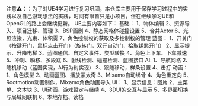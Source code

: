 注意⚠️：：为了对UE4学习进行复习巩固，本仓库主要用于保存学习过程中的实践以及自己游戏想法的实践，时间有限暂只是小项目，但在继续学习UE和OpenGL的路上会继续更新。
UE主要内容如下：
基础：
1、物体编辑
2、资源导入、项目迁移、管理
3、BSP画刷
4、静态网格体碰撞设置
5、合并Actor
6、光照渲染，光束、体积雾
7、角色控制权的获取及多控制权的管理
蓝图：
1、开关门（按键开门，鼠标点击开门）（旋转门，双开自动门，拾取钥匙开门）
2、显示提示、升降电梯
3、蓝图通信、自定义事件、类型转换
4、角色上下车、下车减速
5、冲刺、瞬移、多段跳
6、射线检测、碰撞检测、蓝图接口
AI:
1、导航网格
2、随机移动（蓝图实现，AI行为树实现）
3、跟随移动，样条设置
4、击打
动画：
1、角色模型
2、动画蓝图、播放蒙太奇
3、Mixamo自动绑骨
4、角色重定向
5、Rootmotion动画制作，Mixamo角色动画导入
UI：
1、显示信息：图片
2、主菜单、文本块
3、UI动画、游戏暂定与继续
4、3DUI的交互与显示
5、多界面切换与局域网联机
6、本地存档、读档
